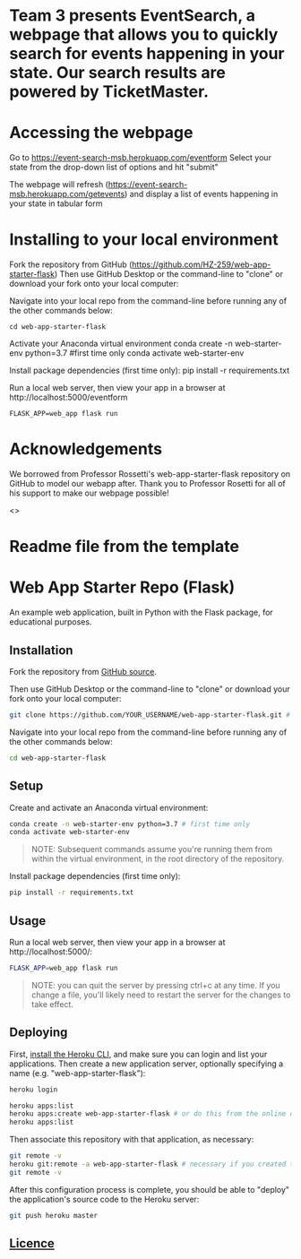 # Team 3 presents EventSearch, a webpage that allows you to quickly search for events happening in your state. Our search results are powered by TicketMaster. 

# Accessing the webpage

Go to https://event-search-msb.herokuapp.com/eventform
Select your state from the drop-down list of options and hit "submit"


The webpage will refresh (https://event-search-msb.herokuapp.com/getevents) and display a list of events happening in your state in tabular form

# Installing to your local environment

Fork the repository from GitHub (https://github.com/HZ-259/web-app-starter-flask)
Then use GitHub Desktop or the command-line to "clone" or download your fork onto your local computer:

Navigate into your local repo from the command-line before running any of the other commands below:

    cd web-app-starter-flask

Activate your Anaconda virtual environment 
    conda create -n web-starter-env python=3.7 #first time only
    conda activate web-starter-env

Install package dependencies (first time only):
    pip install -r requirements.txt

Run a local web server, then view your app in a browser at http://localhost:5000/eventform

    FLASK_APP=web_app flask run


# Acknowledgements
We borrowed from Professor Rossetti's web-app-starter-flask repository on GitHub to model our webapp after. Thank you to Professor Rosetti for all of his support to make our webpage possible! 

<>

# Readme file from the template

# Web App Starter Repo (Flask)

An example web application, built in Python with the Flask package, for educational purposes.

## Installation

Fork the repository from [GitHub source](https://github.com/prof-rossetti/web-app-starter-flask).

Then use GitHub Desktop or the command-line to "clone" or download your fork onto your local computer:

```sh
git clone https://github.com/YOUR_USERNAME/web-app-starter-flask.git # this is the HTTP address, but you could alternatively use the SSH address
```

Navigate into your local repo from the command-line before running any of the other commands below:

```sh
cd web-app-starter-flask
```

## Setup

Create and activate an Anaconda virtual environment:

```sh
conda create -n web-starter-env python=3.7 # first time only
conda activate web-starter-env
```

> NOTE: Subsequent commands assume you're running them from within the virtual environment, in the root directory of the repository.

Install package dependencies (first time only):

```sh
pip install -r requirements.txt
```

## Usage

Run a local web server, then view your app in a browser at http://localhost:5000/:

```sh
FLASK_APP=web_app flask run
```

> NOTE: you can quit the server by pressing ctrl+c at any time. If you change a file, you'll likely need to restart the server for the changes to take effect.

## Deploying

First, [install the Heroku CLI](https://devcenter.heroku.com/articles/heroku-cli#download-and-install), and make sure you can login and list your applications. Then create a new application server, optionally specifying a name (e.g. "web-app-starter-flask"):

```sh
heroku login

heroku apps:list
heroku apps:create web-app-starter-flask # or do this from the online console
heroku apps:list
```

Then associate this repository with that application, as necessary:

```sh
git remote -v
heroku git:remote -a web-app-starter-flask # necessary if you created the app from the online console
git remote -v
```

After this configuration process is complete, you should be able to "deploy" the application's source code to the Heroku server:

```sh
git push heroku master
```

## [Licence](/LICENSE.md)
